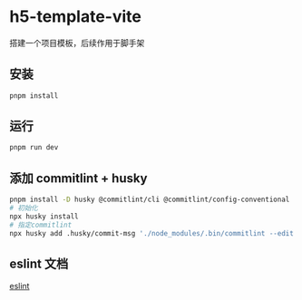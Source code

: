 # h5-template-vite

搭建一个项目模板，后续作用于脚手架

## 安装

```bash
pnpm install
```

## 运行

```bash
pnpm run dev
```

## 添加 commitlint + husky

```bash
pnpm install -D husky @commitlint/cli @commitlint/config-conventional
# 初始化
npx husky install
# 指定commitlint
npx husky add .husky/commit-msg './node_modules/.bin/commitlint --edit $1'
```

## eslint 文档

[eslint](http://eslint.cn/docs/rules/)
